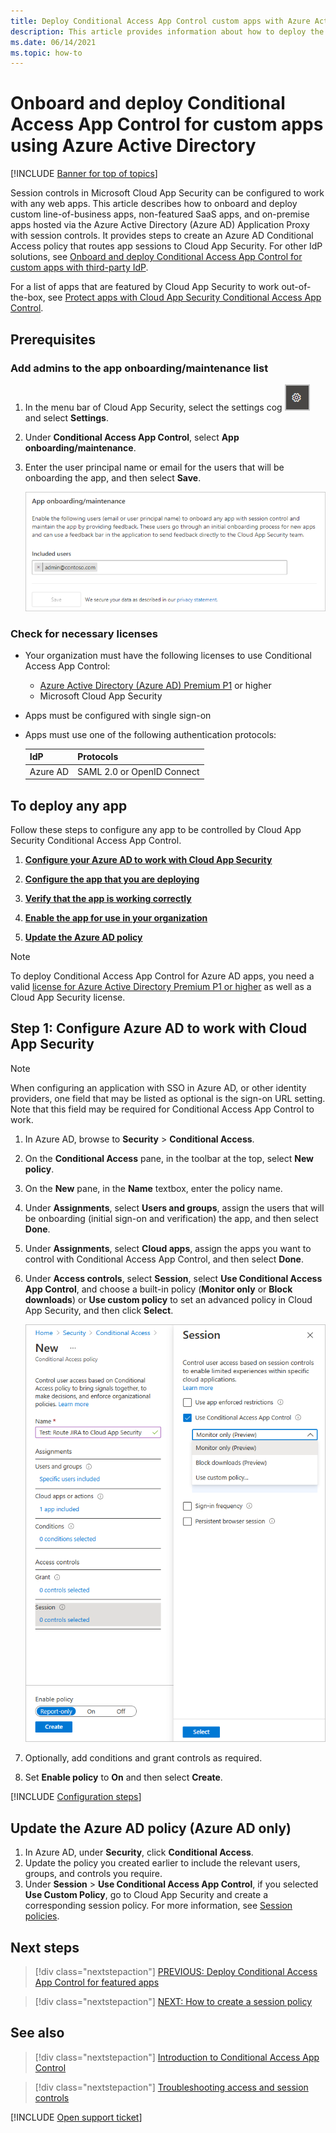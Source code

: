 ```yaml
---
title: Deploy Conditional Access App Control custom apps with Azure Active Directory
description: This article provides information about how to deploy the Microsoft Cloud App Security Conditional Access App Control reverse proxy features for custom apps using Azure Active Directory
ms.date: 06/14/2021
ms.topic: how-to
---
```

# Onboard and deploy Conditional Access App Control for custom apps using Azure Active Directory

[!INCLUDE [Banner for top of topics](includes/banner.md)]

Session controls in Microsoft Cloud App Security can be configured to work with any web apps. This article describes how to onboard and deploy custom line-of-business apps, non-featured SaaS apps, and on-premise apps hosted via the Azure Active Directory (Azure AD) Application Proxy with session controls. It provides steps to create an Azure AD Conditional Access policy that routes app sessions to Cloud App Security. For other IdP solutions, see [Onboard and deploy Conditional Access App Control for custom apps with third-party IdP](proxy-deployment-any-app-idp.md).

For a list of apps that are featured by Cloud App Security to work out-of-the-box, see [Protect apps with Cloud App Security Conditional Access App Control](proxy-intro-aad.md#featured-apps).

## Prerequisites

### Add admins to the app onboarding/maintenance list

1. In the menu bar of Cloud App Security, select the settings cog ![settings icon 4](media/settings-icon.png "settings icon 4") and select **Settings**.

1. Under **Conditional Access App Control**, select **App onboarding/maintenance**.

1. Enter the user principal name or email for the users that will be onboarding the app, and then select **Save**.

    ![Screenshot of settings for App onboarding and maintenance.](media/app-onboarding-settings.png)

### Check for necessary licenses

- Your organization must have the following licenses to use Conditional Access App Control:

  - [Azure Active Directory (Azure AD) Premium P1](/azure/active-directory/license-users-groups) or higher
  - Microsoft Cloud App Security

- Apps must be configured with single sign-on
- Apps must use one of the following authentication protocols:

    |IdP|Protocols|
    |---|---|
    |Azure AD|SAML 2.0 or OpenID Connect|
  
## To deploy any app

Follow these steps to configure any app to be controlled by Cloud App Security Conditional Access App Control.

1. **[Configure your Azure AD to work with Cloud App Security](#step-1-configure-azure-ad-to-work-with-cloud-app-security)**

1. **[Configure the app that you are deploying](#conf-app)**

1. **[Verify that the app is working correctly](#verify-app)**

1. **[Enable the app for use in your organization](#enable-app)**

1. **[Update the Azure AD policy](#update-azure-ad)**

> [!NOTE]
> To deploy Conditional Access App Control for Azure AD apps, you need a valid [license for Azure Active Directory Premium P1 or higher](/azure/active-directory/license-users-groups) as well as a Cloud App Security license.

## Step 1: Configure Azure AD to work with Cloud App Security

>[!NOTE]
>When configuring an application with SSO in Azure AD, or other identity providers, one field that may be listed as optional is the sign-on URL setting. Note that this field may be required for Conditional Access App Control to work.

1. In Azure AD, browse to **Security** > **Conditional Access**.

1. On the **Conditional Access** pane, in the toolbar at the top, select **New policy**.

1. On the **New** pane, in the **Name** textbox, enter the policy name.

1. Under **Assignments**, select **Users and groups**, assign the users that will be onboarding (initial sign-on and verification) the app, and then select **Done**.

1. Under **Assignments**, select **Cloud apps**, assign the apps you want to control with Conditional Access App Control, and then select **Done**.

1. Under **Access controls**, select **Session**, select **Use Conditional Access App Control**, and choose a built-in policy (**Monitor only** or **Block downloads**) or **Use custom policy** to set an advanced policy in Cloud App Security, and then click **Select**.

    ![Azure AD conditional access.](media/azure-ad-caac-policy.png)

1. Optionally, add conditions and grant controls as required.

1. Set **Enable policy** to **On** and then select **Create**.

[!INCLUDE [Configuration steps](includes/proxy-deploy-configure.md)]

## Update the Azure AD policy (Azure AD only)<a name="update-azure-ad"></a>

1. In Azure AD, under **Security**, click **Conditional Access**.
1. Update the policy you created earlier to include the relevant users, groups, and controls you require.
1. Under **Session** > **Use Conditional Access App Control**, if you selected **Use Custom Policy**, go to Cloud App Security and create a corresponding session policy. For more information, see [Session policies](session-policy-aad.md).

## Next steps

> [!div class="nextstepaction"]
> [PREVIOUS: Deploy Conditional Access App Control for featured apps](proxy-deployment-aad.md)

> [!div class="nextstepaction"]
> [NEXT: How to create a session policy](session-policy-aad.md)

## See also

> [!div class="nextstepaction"]
> [Introduction to Conditional Access App Control](proxy-intro-aad.md)

> [!div class="nextstepaction"]
> [Troubleshooting access and session controls](troubleshooting-proxy.md)

[!INCLUDE [Open support ticket](includes/support.md)]


